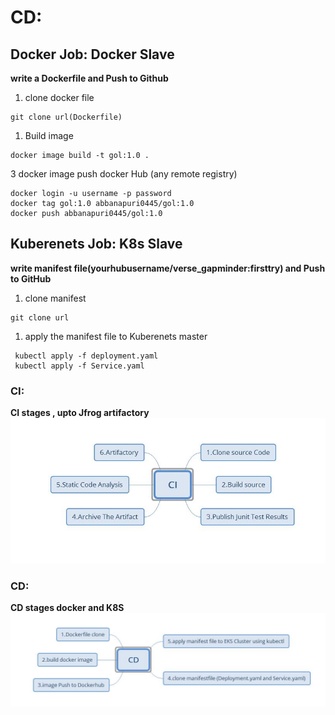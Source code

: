 # CD:
 ## Docker Job: Docker Slave 
  __write a Dockerfile and Push to Github__
   1. clone docker file 
   ```
   git clone url(Dockerfile)
   ```
   1. Build image 
   ```
   docker image build -t gol:1.0 .
   ```
   3 docker image push docker Hub (any remote registry)
   ```
   docker login -u username -p password
   docker tag gol:1.0 abbanapuri0445/gol:1.0
   docker push abbanapuri0445/gol:1.0 
   ```
 ## Kuberenets Job: K8s Slave
  __write manifest file(yourhubusername/verse_gapminder:firsttry) and Push to GitHub__
   1. clone manifest 
   ```
   git clone url
   ```
   1. apply the manifest file to Kuberenets master
   ```
    kubectl apply -f deployment.yaml
    kubectl apply -f Service.yaml
   ```

### CI:
  __CI stages , upto Jfrog artifactory__
![CI](./CI-stages.JPG)
### CD:
  __CD stages docker and K8S__
![CD](./CD-new.JPG)
